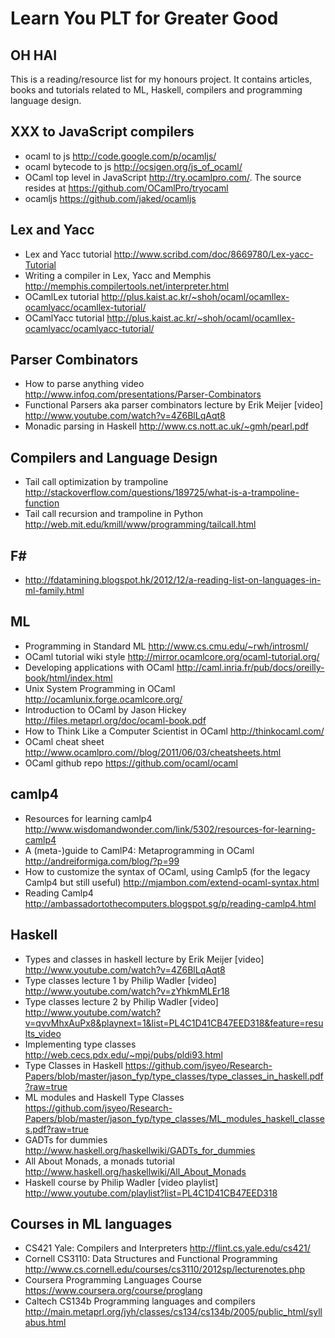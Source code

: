 Learn You PLT for Greater Good
===

OH HAI
---
This is a reading/resource list for my honours project. It contains articles, books and tutorials related to ML, Haskell, compilers and programming language design.

XXX to JavaScript compilers
---
- ocaml to js http://code.google.com/p/ocamljs/
- ocaml bytecode to js http://ocsigen.org/js_of_ocaml/
- OCaml top level in JavaScript http://try.ocamlpro.com/. The source resides at https://github.com/OCamlPro/tryocaml
- ocamljs https://github.com/jaked/ocamljs

Lex and Yacc
---
- Lex and Yacc tutorial http://www.scribd.com/doc/8669780/Lex-yacc-Tutorial
- Writing a compiler in Lex, Yacc and Memphis http://memphis.compilertools.net/interpreter.html
- OCamlLex tutorial http://plus.kaist.ac.kr/~shoh/ocaml/ocamllex-ocamlyacc/ocamllex-tutorial/
- OCamlYacc tutorial http://plus.kaist.ac.kr/~shoh/ocaml/ocamllex-ocamlyacc/ocamlyacc-tutorial/

Parser Combinators
---
- How to parse anything video http://www.infoq.com/presentations/Parser-Combinators
- Functional Parsers aka parser combinators lecture by Erik Meijer [video] http://www.youtube.com/watch?v=4Z6BlLqAqt8
- Monadic parsing in Haskell http://www.cs.nott.ac.uk/~gmh/pearl.pdf

Compilers and Language Design
---
- Tail call optimization by trampoline http://stackoverflow.com/questions/189725/what-is-a-trampoline-function
- Tail call recursion and trampoline in Python http://web.mit.edu/kmill/www/programming/tailcall.html

F#
---
- http://fdatamining.blogspot.hk/2012/12/a-reading-list-on-languages-in-ml-family.html

ML
---
- Programming in Standard ML http://www.cs.cmu.edu/~rwh/introsml/
- OCaml tutorial wiki style http://mirror.ocamlcore.org/ocaml-tutorial.org/
- Developing applications with OCaml http://caml.inria.fr/pub/docs/oreilly-book/html/index.html
- Unix System Programming in OCaml http://ocamlunix.forge.ocamlcore.org/
- Introduction to OCaml by Jason Hickey http://files.metaprl.org/doc/ocaml-book.pdf
- How to Think Like a Computer Scientist in OCaml http://thinkocaml.com/
- OCaml cheat sheet http://www.ocamlpro.com//blog/2011/06/03/cheatsheets.html
- OCaml github repo https://github.com/ocaml/ocaml

camlp4
---
- Resources for learning camlp4 http://www.wisdomandwonder.com/link/5302/resources-for-learning-camlp4
- A (meta-)guide to CamlP4: Metaprogramming in OCaml http://andreiformiga.com/blog/?p=99
- How to customize the syntax of OCaml, using Camlp5 (for the legacy Camlp4 but still useful) http://mjambon.com/extend-ocaml-syntax.html
- Reading Camlp4 http://ambassadortothecomputers.blogspot.sg/p/reading-camlp4.html

Haskell
---
- Types and classes in haskell lecture by Erik Meijer [video] http://www.youtube.com/watch?v=4Z6BlLqAqt8
- Type classes lecture 1 by Philip Wadler [video] http://www.youtube.com/watch?v=zYhkmMLEr18
- Type classes lecture 2 by Philip Wadler [video] http://www.youtube.com/watch?v=qvvMhxAuPx8&playnext=1&list=PL4C1D41CB47EED318&feature=results_video
- Implementing type classes http://web.cecs.pdx.edu/~mpj/pubs/pldi93.html
- Type Classes in Haskell https://github.com/jsyeo/Research-Papers/blob/master/jason_fyp/type_classes/type_classes_in_haskell.pdf?raw=true
- ML modules and Haskell Type Classes https://github.com/jsyeo/Research-Papers/blob/master/jason_fyp/type_classes/ML_modules_haskell_classes.pdf?raw=true
- GADTs for dummies http://www.haskell.org/haskellwiki/GADTs_for_dummies
- All About Monads, a monads tutorial http://www.haskell.org/haskellwiki/All_About_Monads
- Haskell course by Philip Wadler [video playlist] http://www.youtube.com/playlist?list=PL4C1D41CB47EED318

Courses in ML languages
---
- CS421 Yale: Compilers and Interpreters http://flint.cs.yale.edu/cs421/
- Cornell CS3110: Data Structures and Functional Programming http://www.cs.cornell.edu/courses/cs3110/2012sp/lecturenotes.php
- Coursera Programming Languages Course https://www.coursera.org/course/proglang
- Caltech CS134b Programming languages and compilers http://main.metaprl.org/jyh/classes/cs134/cs134b/2005/public_html/syllabus.html
